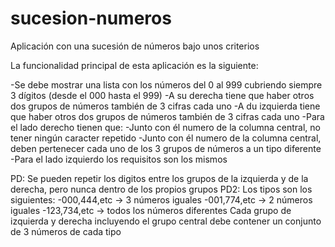 # sucesion-numeros
Aplicación con una sucesión de números bajo unos criterios

La funcionalidad principal de esta aplicación es la siguiente:

-Se debe mostrar una lista con los números del 0 al 999 cubriendo siempre 3 dígitos (desde el 000 hasta el 999)
-A su derecha tiene que haber otros dos grupos de números también de 3 cifras cada uno
-A du izquierda tiene que haber otros dos grupos de números también de 3 cifras cada uno
-Para el lado derecho tienen que:
	-Junto con él numero de la columna central, no tener ningún caracter repetido
	-Junto con él numero de la columna central, deben pertenecer cada uno de los 3 grupos de números a 
	un tipo diferente
-Para el lado izquierdo los requisitos son los mismos


PD: Se pueden repetir los digitos entre los grupos de la izquierda y de la derecha, pero nunca dentro de los 
propios grupos
PD2: Los tipos son los siguientes:
	-000,444,etc -> 3 números iguales
	-001,774,etc -> 2 números iguales
	-123,734,etc -> todos los números diferentes
Cada grupo de izquierda y derecha incluyendo el grupo central debe contener un conjunto de 3 números de cada tipo 

